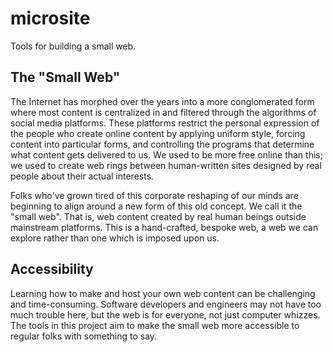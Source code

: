 # microsite

Tools for building a small web.


## The "Small Web"

The Internet has morphed over the years into a more conglomerated form where most content is centralized in and filtered through the algorithms of social media platforms. These platforms restrict the personal expression of the people who create online content by applying uniform style, forcing content into particular forms, and controlling the programs that determine what content gets delivered to us. We used to be more free online than this; we used to create web rings between human-written sites designed by real people about their actual interests.

Folks who've grown tired of this corporate reshaping of our minds are beginning to align around a new form of this old concept. We call it the "small web". That is, web content created by real human beings outside mainstream platforms. This is a hand-crafted, bespoke web, a web we can explore rather than one which is imposed upon us.


## Accessibility

Learning how to make and host your own web content can be challenging and time-consuming. Software developers and engineers may not have too much trouble here, but the web is for everyone, not just computer whizzes. The tools in this project aim to make the small web more accessible to regular folks with something to say.